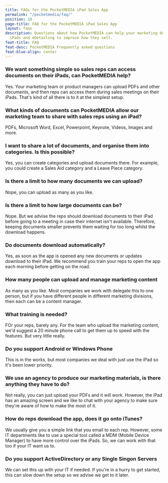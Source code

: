```yaml
---
title: FAQs for the PocketMEDIA iPad Sales App
permalink: "/pocketmedia/faq/"
position: 10
page-title: FAQ for the PocketMEDIA iPad Sales App
layout: faqs
description: Questions about how PocketMEDIA can help your marketing department use
  iPads and eDetailing to improve how they sell.
feat-title: FAQ
feat-desc: PocketMEDIA Frequently asked questions
feat-blue-align: center
---
```


### We want something simple so sales reps can access documents on their iPads, can PocketMEDIA help?

Yes. Your marketing team or product managers can upload PDFs and other documents, and then reps can access them during sales meetings on their iPads. That's kind of all there is to it at the simplest setup.

### What kinds of documents can PocketMEDIA allow our marketing team to share with sales reps using an iPad?

PDFs, Microsoft Word, Excel, Powerpoint, Keynote, Videos, Images and more.

### I want to share a lot of documents, and organise them into categories. Is this possible?

Yes, you can create categories and upload documents there. For example, you could create a Sales Aid category and a Leave Piece category.

### Is there a limit to how many documents we can upload?

Nope, you can upload as many as you like.

### Is there a limit to how large documents can be?

Nope. But we advise the reps should download documents to their iPad before going to a meeting in case their internet isn't available. Therefore, keeping documents smaller prevents them waiting for too long whilst the download happens.

### Do documents download automatically?

Yes, as soon as the app is opened any new documents or updates download to their iPad. We recommend you train your reps to open the app each morning before getting on the road.

### How many people can upload and manage marketing content

As many as you like. Most companies we work with delegate this to one person, but if you have different people in different marketing divisions, then each can be a content manager.

### What training is needed?

FOr your reps, barely any. For the team who upload the marketing content, we'd suggest a 20 minute phone call to get them up to speed with the features. But very little really.

### Do you support Android or Windows Phone

This is in the works, but most companies we deal with just use the iPad so it's been lower priority.

### We use an agency to produce our marketing materials, is there anything they have to do?

Not really, you can just upload your PDFs and it will work. However, the iPad has an amazing screen and we like to chat with your agency to make sure they're aware of how to make the most of it.

### How do reps download the app, does it go onto iTunes?

We usually give you a simple link that you email to each rep. However, some IT departments like to use a special tool called a MDM (Mobile Device Manager) to have more control over the iPads. So, we can work with that too if your IT want us to.

### Do you support ActiveDirectory or any Single Singon Servers

We can set this up with your IT if needed. If you're in a hurry to get started, this can slow down the setup so we advise we get to it later.